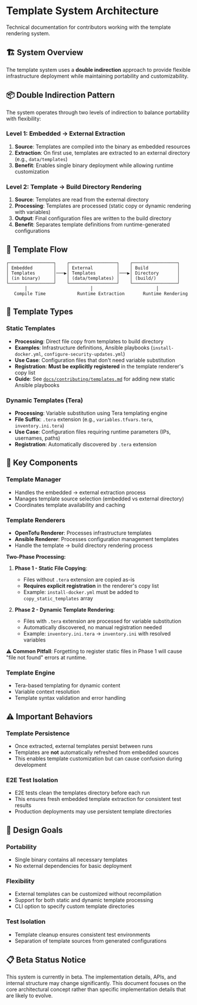 # Template System Architecture

Technical documentation for contributors working with the template rendering system.

## 🏗️ System Overview

The template system uses a **double indirection** approach to provide flexible infrastructure deployment while maintaining portability and customizability.

## 📦 Double Indirection Pattern

The system operates through two levels of indirection to balance portability with flexibility:

### Level 1: Embedded → External Extraction

1. **Source**: Templates are compiled into the binary as embedded resources
2. **Extraction**: On first use, templates are extracted to an external directory (e.g., `data/templates`)
3. **Benefit**: Enables single binary deployment while allowing runtime customization

### Level 2: Template → Build Directory Rendering

1. **Source**: Templates are read from the external directory
2. **Processing**: Templates are processed (static copy or dynamic rendering with variables)
3. **Output**: Final configuration files are written to the build directory
4. **Benefit**: Separates template definitions from runtime-generated configurations

## 🔄 Template Flow

```text
┌─────────────────┐    ┌──────────────────┐    ┌─────────────────┐
│ Embedded        │    │ External         │    │ Build           │
│ Templates       │───▶│ Templates        │───▶│ Directory       │
│ (in binary)     │    │ (data/templates) │    │ (build/)        │
└─────────────────┘    └──────────────────┘    └─────────────────┘
       │                        │                        │
   Compile Time            Runtime Extraction       Runtime Rendering
```

## 🎯 Template Types

### Static Templates

- **Processing**: Direct file copy from templates to build directory
- **Examples**: Infrastructure definitions, Ansible playbooks (`install-docker.yml`, `configure-security-updates.yml`)
- **Use Case**: Configuration files that don't need variable substitution
- **Registration**: **Must be explicitly registered** in the template renderer's copy list
- **Guide**: See [`docs/contributing/templates.md`](../contributing/templates.md#-adding-new-ansible-playbooks) for adding new static Ansible playbooks

### Dynamic Templates (Tera)

- **Processing**: Variable substitution using Tera templating engine
- **File Suffix**: `.tera` extension (e.g., `variables.tfvars.tera`, `inventory.ini.tera`)
- **Use Case**: Configuration files requiring runtime parameters (IPs, usernames, paths)
- **Registration**: Automatically discovered by `.tera` extension

## 🔧 Key Components

### Template Manager

- Handles the embedded → external extraction process
- Manages template source selection (embedded vs external directory)
- Coordinates template availability and caching

### Template Renderers

- **OpenTofu Renderer**: Processes infrastructure templates
- **Ansible Renderer**: Processes configuration management templates
- Handle the template → build directory rendering process

**Two-Phase Processing:**

1. **Phase 1 - Static File Copying**:

   - Files without `.tera` extension are copied as-is
   - **Requires explicit registration** in the renderer's copy list
   - Example: `install-docker.yml` must be added to `copy_static_templates` array

2. **Phase 2 - Dynamic Template Rendering**:
   - Files with `.tera` extension are processed for variable substitution
   - Automatically discovered, no manual registration needed
   - Example: `inventory.ini.tera` → `inventory.ini` with resolved variables

⚠️ **Common Pitfall**: Forgetting to register static files in Phase 1 will cause "file not found" errors at runtime.

### Template Engine

- Tera-based templating for dynamic content
- Variable context resolution
- Template syntax validation and error handling

## ⚠️ Important Behaviors

### Template Persistence

- Once extracted, external templates persist between runs
- Templates are **not** automatically refreshed from embedded sources
- This enables template customization but can cause confusion during development

### E2E Test Isolation

- E2E tests clean the templates directory before each run
- This ensures fresh embedded template extraction for consistent test results
- Production deployments may use persistent template directories

## 🎯 Design Goals

### Portability

- Single binary contains all necessary templates
- No external dependencies for basic deployment

### Flexibility

- External templates can be customized without recompilation
- Support for both static and dynamic template processing
- CLI option to specify custom template directories

### Test Isolation

- Template cleanup ensures consistent test environments
- Separation of template sources from generated configurations

## 📋 Beta Status Notice

This system is currently in beta. The implementation details, APIs, and internal structure may change significantly. This document focuses on the core architectural concept rather than specific implementation details that are likely to evolve.
